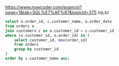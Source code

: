 https://www.nowcoder.com/exam/oj?page=1&tab=SQL%E7%AF%87&topicId=375
`SQL82`

```sql
select o.order_id, c.customer_name, o.order_date
from orders o
join customers c on o.customer_id = c.customer_id
where (o.customer_id, o.order_id) in (
    select customer_id, max(order_id)
    from orders
    group by customer_id
)
order by c.customer_name asc;
```
